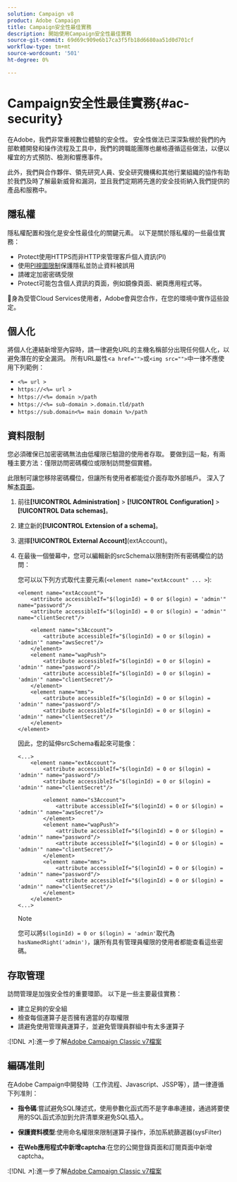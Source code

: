 ```yaml
---
solution: Campaign v8
product: Adobe Campaign
title: Campaign安全性最佳實務
description: 開始使用Campaign安全性最佳實務
source-git-commit: 69d69c909e6b17ca3f5fb18d6680aa51d0d701cf
workflow-type: tm+mt
source-wordcount: '501'
ht-degree: 0%

---
```


# Campaign安全性最佳實務{#ac-security}

在Adobe，我們非常重視數位體驗的安全性。 安全性做法已深深紮根於我們的內部軟體開發和操作流程及工具中，我們的跨職能團隊也嚴格遵循這些做法，以便以權宜的方式預防、檢測和響應事件。

此外，我們與合作夥伴、領先研究人員、安全研究機構和其他行業組織的協作有助於我們及時了解最新威脅和漏洞，並且我們定期將先進的安全技術納入我們提供的產品和服務中。

## 隱私權

隱私權配置和強化是安全性最佳化的關鍵元素。 以下是關於隱私權的一些最佳實務：

* Protect使用HTTPS而非HTTP來管理客戶個人資訊(PI)
* 使用[PI視圖限制](../dev/restrict-pi-view.md)保護隱私並防止資料被誤用
* 請確定加密密碼受限
* Protect可能包含個人資訊的頁面，例如鏡像頁面、網頁應用程式等。

:speech_balloon:身為受管Cloud Services使用者，Adobe會與您合作，在您的環境中實作這些設定。

## 個人化

將個人化連結新增至內容時，請一律避免URL的主機名稱部分出現任何個人化，以避免潛在的安全漏洞。 所有URL屬性&lt;`a href="">`或`<img src="">`中一律不應使用下列範例：

* `<%= url >`
* `https://<%= url >`
* `https://<%= domain >/path`
* `https://<%= sub-domain >.domain.tld/path`
* `https://sub.domain<%= main domain %>/path`

## 資料限制

您必須確保已加密密碼無法由低權限已驗證的使用者存取。 要做到這一點，有兩種主要方法：僅限訪問密碼欄位或限制訪問整個實體。

此限制可讓您移除密碼欄位，但讓所有使用者都能從介面存取外部帳戶。 深入了解[本頁面](../dev/restrict-pi-view.md)。

1. 前往&#x200B;**[!UICONTROL Administration]** > **[!UICONTROL Configuration]** > **[!UICONTROL Data schemas]**。

1. 建立新的&#x200B;**[!UICONTROL Extension of a schema]**。

1. 選擇&#x200B;**[!UICONTROL External Account]**(extAccount)。

1. 在最後一個螢幕中，您可以編輯新的srcSchema以限制對所有密碼欄位的訪問：

   您可以以下列方式取代主要元素(`<element name="extAccount" ... >`):

   ```
   <element name="extAccount">
       <attribute accessibleIf="$(loginId) = 0 or $(login) = 'admin'" name="password"/>
       <attribute accessibleIf="$(loginId) = 0 or $(login) = 'admin'" name="clientSecret"/>
   
       <element name="s3Account">
           <attribute accessibleIf="$(loginId) = 0 or $(login) = 'admin'" name="awsSecret"/>
       </element>
       <element name="wapPush">
           <attribute accessibleIf="$(loginId) = 0 or $(login) = 'admin'" name="password"/>
           <attribute accessibleIf="$(loginId) = 0 or $(login) = 'admin'" name="clientSecret"/>
       </element>
       <element name="mms">
           <attribute accessibleIf="$(loginId) = 0 or $(login) = 'admin'" name="password"/>
           <attribute accessibleIf="$(loginId) = 0 or $(login) = 'admin'" name="clientSecret"/>
       </element>
   </element>
   ```

   因此，您的延伸srcSchema看起來可能像：

   ```
   <...>
       <element name="extAccount">
           <attribute accessibleIf="$(loginId) = 0 or $(login) = 'admin'" name="password"/>
           <attribute accessibleIf="$(loginId) = 0 or $(login) = 'admin'" name="clientSecret"/>
   
           <element name="s3Account">
               <attribute accessibleIf="$(loginId) = 0 or $(login) = 'admin'" name="awsSecret"/>
           </element>
           <element name="wapPush">
               <attribute accessibleIf="$(loginId) = 0 or $(login) = 'admin'" name="password"/>
               <attribute accessibleIf="$(loginId) = 0 or $(login) = 'admin'" name="clientSecret"/>
           </element>
           <element name="mms">
               <attribute accessibleIf="$(loginId) = 0 or $(login) = 'admin'" name="password"/>
               <attribute accessibleIf="$(loginId) = 0 or $(login) = 'admin'" name="clientSecret"/>
           </element>
       </element>
   <...> 
   ```

   >[!NOTE]
   >
   >您可以將`$(loginId) = 0 or $(login) = 'admin'`取代為`hasNamedRight('admin')`，讓所有具有管理員權限的使用者都能查看這些密碼。


## 存取管理

訪問管理是加強安全性的重要環節。 以下是一些主要最佳實務：

* 建立足夠的安全組
* 檢查每個運算子是否擁有適當的存取權限
* 請避免使用管理員運算子，並避免管理員群組中有太多運算子

:[!DNL :arrow_upper_right:]:進一步了解[Adobe Campaign Classic v7檔案](https://experienceleague.adobe.com/docs/campaign-classic/using/installing-campaign-classic/security-privacy/access-management.html?lang=en#webapp-operator)

## 編碼准則

在Adobe Campaign中開發時（工作流程、Javascript、JSSP等），請一律遵循下列准則：

* **指令碼**:嘗試避免SQL陳述式，使用參數化函式而不是字串串連接，通過將要使用的SQL函式添加到允許清單來避免SQL插入。

* **保護資料模型**:使用命名權限來限制運算子操作，添加系統篩選器(sysFilter)

* **在Web應用程式中新增captcha**:在您的公開登錄頁面和訂閱頁面中新增captcha。

:[!DNL :arrow_upper_right:]:進一步了解[Adobe Campaign Classic v7檔案](https://experienceleague.adobe.com/docs/campaign-classic/using/installing-campaign-classic/security-privacy/scripting-coding-guidelines.html?lang=en#installing-campaign-classic)
